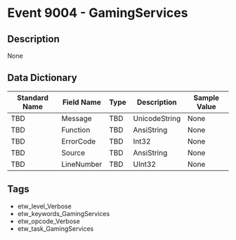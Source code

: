 # Event 9004 - GamingServices

## Description
None

## Data Dictionary
|Standard Name|Field Name|Type|Description|Sample Value|
|---|---|---|---|---|
|TBD|Message|TBD|UnicodeString|None|None|
|TBD|Function|TBD|AnsiString|None|None|
|TBD|ErrorCode|TBD|Int32|None|None|
|TBD|Source|TBD|AnsiString|None|None|
|TBD|LineNumber|TBD|UInt32|None|None|

## Tags
* etw_level_Verbose
* etw_keywords_GamingServices
* etw_opcode_Verbose
* etw_task_GamingServices